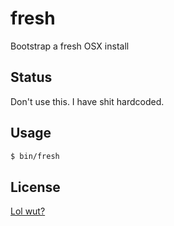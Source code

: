 # fresh
Bootstrap a fresh OSX install

## Status

Don't use this. I have shit hardcoded.

## Usage

```sh
$ bin/fresh
```

## License

[Lol wut?](LICENSE)

